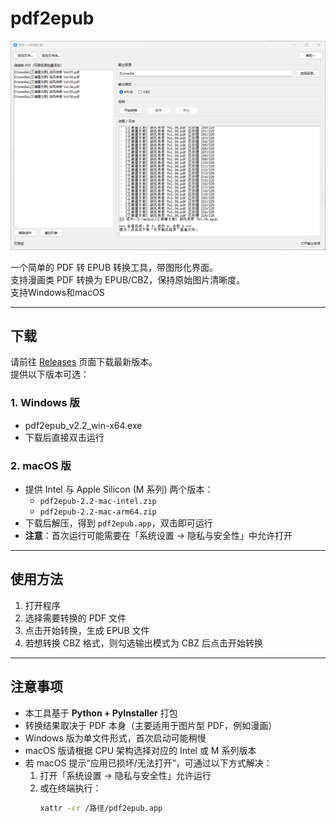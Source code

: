 # pdf2epub

![效果图](screenshot.png)

一个简单的 PDF 转 EPUB 转换工具，带图形化界面。  
支持漫画类 PDF 转换为 EPUB/CBZ，保持原始图片清晰度。  
支持Windows和macOS

---

## 下载
请前往 [Releases](../../releases) 页面下载最新版本。  
提供以下版本可选：

### 1. Windows 版
- pdf2epub_v2.2_win-x64.exe
- 下载后直接双击运行

### 2. macOS 版
- 提供 Intel 与 Apple Silicon (M 系列) 两个版本：  
  - `pdf2epub-2.2-mac-intel.zip`  
  - `pdf2epub-2.2-mac-arm64.zip`  
- 下载后解压，得到 `pdf2epub.app`，双击即可运行  
- **注意**：首次运行可能需要在「系统设置 → 隐私与安全性」中允许打开  

---

## 使用方法
1. 打开程序  
2. 选择需要转换的 PDF 文件  
3. 点击开始转换，生成 EPUB 文件  
4. 若想转换 CBZ 格式，则勾选输出模式为 CBZ 后点击开始转换  

---

## 注意事项
- 本工具基于 **Python + PyInstaller** 打包  
- 转换结果取决于 PDF 本身（主要适用于图片型 PDF，例如漫画）  
- Windows 版为单文件形式，首次启动可能稍慢  
- macOS 版请根据 CPU 架构选择对应的 Intel 或 M 系列版本  
- 若 macOS 提示“应用已损坏/无法打开”，可通过以下方式解决：  
  1. 打开「系统设置 → 隐私与安全性」允许运行  
  2. 或在终端执行：  
     ```bash
     xattr -cr /路径/pdf2epub.app
     ```  
